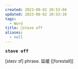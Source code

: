 ```yaml
---
created: 2023-08-02 20:53:04
updated: 2023-08-02 20:53:10
tags:
  - Word
title: 📖stave off
aliases:
  - null
---
```


<pre><strong>stave off</strong></pre>
[steɪv ɔf]
phrase. 延缓
[[forestall]]
